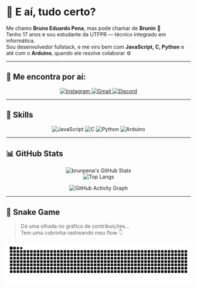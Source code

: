 # 👋 E aí, tudo certo?

Me chamo **Bruno Eduardo Pena**, mas pode chamar de **Brunin** 🧃  
Tenho 17 anos e sou estudante da UTFPR — técnico integrado em informática.  
Sou desenvolvedor fullstack, e me viro bem com **JavaScript, C, Python** e até com o **Arduino**, quando ele resolve colaborar ⚙️

---

## 📲 Me encontra por aí:

<div align="center">
  <a href="https://www.instagram.com/brunin_ep" target="_blank">
    <img src="https://img.shields.io/badge/@brunin_ep-111111?style=for-the-badge&logo=instagram&logoColor=white" alt="Instagram">
  </a>
  <a href="mailto:brunopena454@gmail.com">
    <img src="https://img.shields.io/badge/brunopena454@gmail.com-111111?style=for-the-badge&logo=gmail&logoColor=white" alt="Gmail">
  </a>
  <a href="https://discord.gg/HhDPDPbA" target="_blank">
    <img src="https://img.shields.io/badge/Discord-111111?style=for-the-badge&logo=discord&logoColor=white" alt="Discord">
  </a>
</div>

---

## 🧠 Skills

<div align="center">
  <img src="https://img.shields.io/badge/JavaScript-111111?style=for-the-badge&logo=javascript&logoColor=F7DF1E" alt="JavaScript">
  <img src="https://img.shields.io/badge/C-111111?style=for-the-badge&logo=c&logoColor=white" alt="C">
  <img src="https://img.shields.io/badge/Python-111111?style=for-the-badge&logo=python&logoColor=306998" alt="Python">
  <img src="https://img.shields.io/badge/Arduino-111111?style=for-the-badge&logo=arduino&logoColor=white" alt="Arduino">
</div>

---

## 📊 GitHub Stats

<div align="center">

![brunpena's GitHub Stats](https://github-readme-stats.vercel.app/api?username=brunpena&show_icons=true&theme=github_dark&hide_border=true&hide_title=true)  
![Top Langs](https://github-readme-stats.vercel.app/api/top-langs/?username=brunpena&layout=compact&theme=github_dark&hide_border=true)

![GitHub Activity Graph](https://github-readme-activity-graph.vercel.app/graph?username=brunpena&theme=github-compact&hide_border=true)

</div>

---

## 🐍 Snake Game

> Dá uma olhada no gráfico de contribuições...  
> Tem uma cobrinha rastreando meu flow 👇

![snake gif](https://raw.githubusercontent.com/brunpena/brunpena/output/github-snake-dark.svg)
